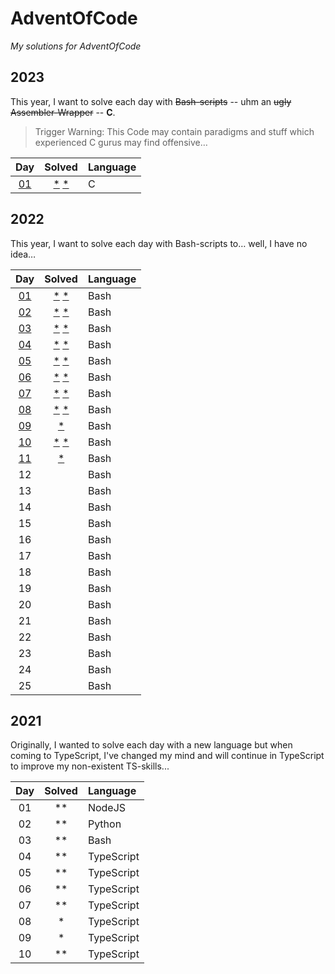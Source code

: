 # AdventOfCode

_My solutions for AdventOfCode_


## 2023

This year, I want to solve each day with ~~Bash-scripts~~ -- uhm an ~~ugly Assembler-Wrapper~~ --
**C**.

> Trigger Warning:
> This Code may contain paradigms and stuff which experienced C gurus may find offensive…

|            Day            |                     Solved                      | Language |
|:-------------------------:|:-----------------------------------------------:|:---------|
| [01](./2023/01/README.md) | [\*](./2022/01/part1.c) [\*](./2022/01/part2.c) | C        |


## 2022

This year, I want to solve each day with Bash-scripts to… well, I have no idea…

|            Day            |                      Solved                       | Language |
|:-------------------------:|:-------------------------------------------------:|:---------|
| [01](./2022/01/README.md) | [\*](./2022/01/part1.sh) [\*](./2022/01/part2.sh) | Bash     |
| [02](./2022/02/README.md) | [\*](./2022/02/part1.sh) [\*](./2022/02/part2.sh) | Bash     |
| [03](./2022/03/README.md) | [\*](./2022/03/part1.sh) [\*](./2022/03/part2.sh) | Bash     |
| [04](./2022/04/README.md) | [\*](./2022/04/part1.sh) [\*](./2022/04/part2.sh) | Bash     |
| [05](./2022/05/README.md) | [\*](./2022/05/part1.sh) [\*](./2022/05/part2.sh) | Bash     |
| [06](./2022/06/README.md) | [\*](./2022/06/part1.sh) [\*](./2022/06/part2.sh) | Bash     |
| [07](./2022/07/README.md) | [\*](./2022/07/part1.sh) [\*](./2022/07/part2.sh) | Bash     |
| [08](./2022/08/README.md) | [\*](./2022/08/part1.sh) [\*](./2022/08/part2.sh) | Bash     |
| [09](./2022/09/README.md) |             [\*](./2022/09/part1.sh)              | Bash     |
| [10](./2022/10/README.md) | [\*](./2022/10/part1.sh) [\*](./2022/10/part2.sh) | Bash     |
| [11](./2022/11/README.md) |             [\*](./2022/11/part1.sh)              | Bash     |
|            12             |                                                   | Bash     |
|            13             |                                                   | Bash     |
|            14             |                                                   | Bash     |
|            15             |                                                   | Bash     |
|            16             |                                                   | Bash     |
|            17             |                                                   | Bash     |
|            18             |                                                   | Bash     |
|            19             |                                                   | Bash     |
|            20             |                                                   | Bash     |
|            21             |                                                   | Bash     |
|            22             |                                                   | Bash     |
|            23             |                                                   | Bash     |
|            24             |                                                   | Bash     |
|            25             |                                                   | Bash     |


## 2021

Originally, I wanted to solve each day with a new language but when coming to TypeScript, I've changed my mind and will continue in TypeScript to improve my non-existent TS-skills...

| Day | Solved | Language   |
|:---:|:------:|:-----------|
| 01  |  \*\*  | NodeJS     |
| 02  |  \*\*  | Python     |
| 03  |  \*\*  | Bash       |
| 04  |  \*\*  | TypeScript |
| 05  |  \*\*  | TypeScript |
| 06  |  \*\*  | TypeScript |
| 07  |  \*\*  | TypeScript |
| 08  |   \*   | TypeScript |
| 09  |   \*   | TypeScript |
| 10  |  \*\*  | TypeScript |
